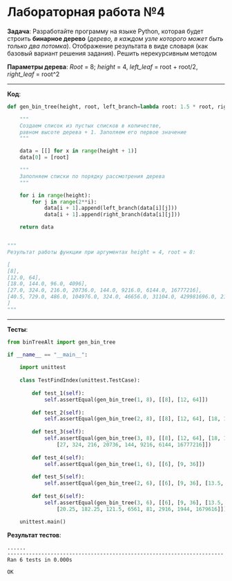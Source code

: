 # Лабораторная работа №4
**Задача**: Разработайте программу на языке Python, которая будет строить **бинарное дерево** (_дерево, в каждом узле которого может быть только два потомка_). Отображение результата в виде словаря (как базовый вариант решения задания). Решить нерекурсивным методом

**Параметры дерева**: *Root* = 8; *height* = 4, *left_leaf* = root + root/2, *right_leaf* = root^2
___

**Код**:
```python
def gen_bin_tree(height, root, left_branch=lambda root: 1.5 * root, right_branch=lambda root: root**2):

    """
    Создаем список из пустых списков в количестве,
    равном высоте дерева + 1. Заполяем его первое значение
    """

    data = [[] for x in range(height + 1)]
    data[0] = [root]

    """
    Заполняем списки по порядку рассмотрения дерева
    """

    for i in range(height):
        for j in range(2**i):
            data[i + 1].append(left_branch(data[i][j]))
            data[i + 1].append(right_branch(data[i][j]))

    return data


"""
Результат работы функции при аргументах height = 4, root = 8:

[
[8],
[12.0, 64],
[18.0, 144.0, 96.0, 4096],
[27.0, 324.0, 216.0, 20736.0, 144.0, 9216.0, 6144.0, 16777216],
[40.5, 729.0, 486.0, 104976.0, 324.0, 46656.0, 31104.0, 429981696.0, 216.0, 20736.0, 13824.0, 84934656.0, 9216.0, 37748736.0, 25165824.0, 281474976710656]
]
"""
```
___
**Тесты**:
```python
from binTreeAlt import gen_bin_tree

if __name__ == "__main__":
    
    import unittest
    
    class TestFindIndex(unittest.TestCase):
    
        def test_1(self):
            self.assertEqual(gen_bin_tree(1, 8), [[8], [12, 64]])
            
        def test_2(self):
            self.assertEqual(gen_bin_tree(2, 8), [[8], [12, 64], [18, 144, 96, 4096]])
            
        def test_3(self):
            self.assertEqual(gen_bin_tree(3, 8), [[8], [12, 64], [18, 144, 96, 4096],
                [27, 324, 216, 20736, 144, 9216, 6144, 16777216]])
            
        def test_4(self):
            self.assertEqual(gen_bin_tree(1, 6), [[6], [9, 36]])
            
        def test_5(self):
            self.assertEqual(gen_bin_tree(2, 6), [[6], [9, 36], [13.5, 81, 54, 1296]])
            
        def test_6(self):
            self.assertEqual(gen_bin_tree(3, 6), [[6], [9, 36], [13.5, 81, 54, 1296],
                [20.25, 182.25, 121.5, 6561, 81, 2916, 1944, 1679616]])
        
    unittest.main()
```
**Результат тестов**:
```
......
----------------------------------------------------------------------
Ran 6 tests in 0.000s

OK
```
